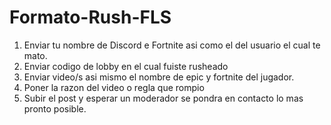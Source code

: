 # Formato-Rush-FLS

1. Enviar tu nombre de Discord e Fortnite asi como el del usuario el cual te mato.
2. Enviar codigo de lobby en el cual fuiste rusheado
3. Enviar video/s asi mismo el nombre de epic y fortnite del jugador.
5. Poner la razon del video o regla que rompio
4. Subir el post y esperar un moderador se pondra en contacto lo mas pronto posible.
